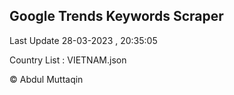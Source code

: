 

## Google Trends Keywords Scraper 
 
Last Update 28-03-2023 , 20:35:05

Country List :
VIETNAM.json



© Abdul Muttaqin 
